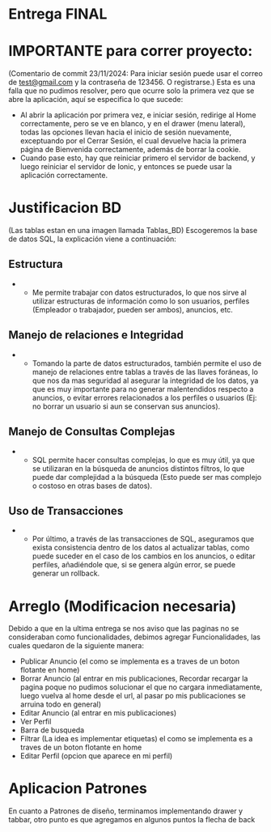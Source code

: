 # Entrega FINAL

# IMPORTANTE para correr proyecto:
(Comentario de commit 23/11/2024: Para iniciar sesión puede usar el correo de test@gmail.com y la contraseña de 123456. O registrarse.)
Esta es una falla que no pudimos resolver, pero que ocurre solo la primera vez que se abre la aplicación, aquí se especifica lo que sucede:
* Al abrir la aplicación por primera vez, e iniciar sesión, redirige al Home correctamente, pero se ve en blanco, y en el drawer (menu lateral), todas las opciones llevan hacia el inicio de sesión nuevamente, exceptuando por el Cerrar Sesión, el cual devuelve hacia la primera página de Bienvenida correctamente, además de borrar la cookie.
* Cuando pase esto, hay que reiniciar primero el servidor de backend, y luego reiniciar el servidor de Ionic, y entonces se puede usar la aplicación correctamente.

# Justificacion BD
(Las tablas estan en una imagen llamada Tablas_BD)
Escogeremos la base de datos SQL, la explicación viene a continuación:

## Estructura
- - Me permite trabajar con datos estructurados, lo que nos sirve al utilizar estructuras de información como lo son usuarios, perfiles (Empleador o trabajador, pueden ser ambos), anuncios, etc.
## Manejo de relaciones e Integridad
- - Tomando la parte de datos estructurados, también permite el uso de manejo de relaciones entre tablas a través de las llaves foráneas, lo que nos da mas seguridad al asegurar la integridad de los datos, ya que es muy importante para no generar malentendidos respecto a anuncios, o evitar errores relacionados a los perfiles o usuarios (Ej: no borrar un usuario si aun se conservan sus anuncios).
## Manejo de Consultas Complejas
- - SQL permite hacer consultas complejas, lo que es muy útil, ya que se utilizaran en la búsqueda de anuncios distintos filtros, lo que puede dar complejidad a la búsqueda (Esto puede ser mas complejo o costoso en otras bases de datos).
## Uso de Transacciones
- - Por último, a través de las transacciones de SQL, aseguramos que exista consistencia dentro de los datos al actualizar tablas, como puede suceder en el caso de los cambios en los anuncios, o editar perfiles, añadiéndole que, si se genera algún error, se puede generar un rollback.

# Arreglo (Modificacion necesaria)
Debido a que en la ultima entrega se nos aviso que las paginas no se consideraban como funcionalidades, debimos agregar Funcionalidades, las cuales quedaron de la siguiente manera:

* Publicar Anuncio (el como se implementa es a traves de un boton flotante en home)
* Borrar Anuncio (al entrar en mis publicaciones, Recordar recargar la pagina poque no pudimos solucionar el que no cargara inmediatamente, luego vuelva al home desde el url, al pasar po mis  publicaciones se arruina todo en general)
* Editar Anuncio  (al entrar en mis publicaciones)
* Ver Perfil
* Barra de busqueda 
* Filtrar (La idea es implementar etiquetas)  el como se implementa es a traves de un boton flotante en home
* Editar Perfil  (opcion que aparece en mi perfil) 

# Aplicacion Patrones
En cuanto a Patrones de diseño, terminamos implementando drawer y tabbar, otro punto es que agregamos en algunos puntos la flecha de back
